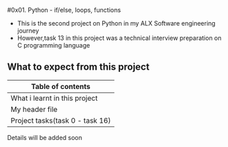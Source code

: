 #0x01. Python - if/else, loops, functions 
- This is the second project on Python in my ALX Software engineering journey
- However,task 13 in this project was a technical interview preparation on C programming language
## What to expect from this project
|        Table of contents           | 
| -----------------------------------| 
|   What i learnt in this project    |
|        My header file              |
|   Project tasks(task 0 - task 16)  |

Details will be added soon
